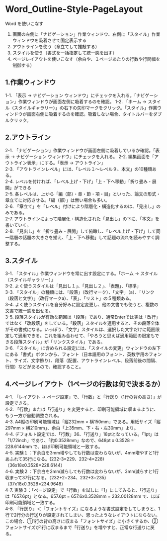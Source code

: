 # Word_Outline-Style-PageLayout
Word を使いこなす
1. 画面の左側に「ナビゲーション」作業ウィンドウ、右側に「スタイル」作業ウィンドウを吸着させて固定表示する
2. アウトラインを使う（章立てして推敲する）
3. スタイルを使う（書式を一括指定して統一感を出す）
4. ページレイアウトを使いこなす（余白や、１ページあたりの行数や行間幅を制御する）
  
## 1.作業ウィンドウ
1-1.  「表示 -> ナビゲーション ウィンドウ」にチェックを入れる。「ナビゲーション」作業ウィンドウが画面左側に吸着するのを確認。
1-2.  「ホーム -> スタイル（スタイルギャラリー）」の右下の矢印マークをクリック。「スタイル」作業ウィンドウが画面右側に吸着するのを確認。吸着しない場合、タイトルバーをダブルクリック。
  
## 2.アウトライン
2-1.  「ナビゲーション」作業ウィンドウが画面左側に吸着しているか確認。「表示 -> ナビゲーション ウィンドウ」にチェックを入れる。
2-2. 編集画面を「アウトライン表示」にする。「表示 -> アウトライン」  
2-3. 「アウトラインレベル」には、「レベル１～レベル９、本文」の10種類ある。  
2-4. レベルを付ければ、「レベル上げ・下げ」「上・下へ移動」「折り畳み・展開」ができる  
2-5. 各レベルは、上から「編（部）・章・節・項・目」といった、論文の形式・章立てに対応させる。「編（部）」は無い場合も多い。  
2-6. 「章立て」を「レベル」付けにより階層化・構造化するのは、「見出し」のみである。  
2-7. アウトラインによって階層化・構造化された「見出し」の下に、「本文」を書いていく。  
2-8. 「見出し」を「折り畳み・展開」して俯瞰し、「レベル上げ・下げ」して同一階層の話題の大きさを揃え、「上・下へ移動」して話題の流れを読みやすく調整する。  
  
## 3.スタイル
3-1. 「スタイル」作業ウィンドウを常に出す設定にする。「ホーム -> スタイル（スタイルギャラリー）」  
3-2. よく使うスタイルは「見出し１」、「見出し２」、「表題」、「標準」  
3-3. 「スタイル」の種類には、「段落」（改行マーク）、「文字」（a）、「リンク（段落と文字）」（改行マークa）、「表」、「リスト」の５種類ある。  
3-4. よく使うスタイルを自分好みに設定変更し、他の文書でも使うと、複数の文書で統一感を出せる。  
3-5. 段落スタイルが有効な範囲は「段落」であり、通常Enterでは実は「改行」ではなく「改段落」をしている。「段落」スタイルを適用すると、その段落全体がその書式になる。いっぽう、「文字」スタイルは、選択した文字だけに範囲限定して適用できる。これを組み合わせて、「やろうと思えば適用範囲の限定もできる段落スタイル」が「リンクスタイル」である。  
3-6. 「スタイル」に含められる設定には、「スタイルの変更」ウィンドウの左下にある「書式」ボタンから、フォント（日本語用のフォント、英数字用のフォント、サイズ、文字飾り）、段落（配置、アウトラインレベル、段落前後の間隔、行間）などがあるので、確認すること。
  
## 4.ページレイアウト（1ページの行数は何で決まるか）
4-1. 「レイアウト -> ページ設定」で、「行数」と「行送り（1行の背の高さ）」が設定できる。  
4-2. 「行数」または「行送り」を変更すると、印刷可能領域に収まるように、もう一方が自動調整される。  
4-3. A4縦の印刷可能領域は「縦232mm × 横150mm」である。用紙サイズ「縦297mm × 横210mm」、余白「上35mm、下・右・左30mm」より。  
4-4. デフォルト設定では、「行数」36、「行送り」18ptとなっている。「1pt」は「1/72inch」であり、「約0.3528mm」なので、648pt x 0.3528 = 228.6144mm で、ほぼ印刷可能領域と一致する。  
4-5. 実験１：下余白を3mm増やしても行数は変わらないが、4mm増やすと1行あふれて35行になる。(232-3=229、232-4=228)（36x18x0.3528=228.6144）  
4-6. 実験２：下余白を2mm減らしても行数は変わらないが、3mm減らすと1行収まって37行になる。（232+2=234、232+3=235）（37x18x0.3528=234.9648）  
4-7. 実験３：「ページ設定」で「行数」を試しに「1」にしてみると、「行送り」は「657.6pt」となる。657.6pt = 657.6x0.3528mm = 232.00128mm で、ほぼ印刷可能領域と一致する。  
4-8. 「行送り」＜「フォントサイズ」になるような書式設定をしてしまうと、1行で2行分の行送りが設定されてしまい、思ったようなレイアウトにならない。この場合、①1行の背の高さに収まる「フォントサイズ」に小さくするか、②フォントサイズが1行に収まるまで「行送り」を増やすと、正常な行送りに戻る。  

